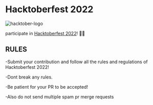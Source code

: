 # Hacktoberfest 2022
![hacktober-logo](https://res.cloudinary.com/practicaldev/image/fetch/s--wB8si0T1--/c_imagga_scale,f_auto,fl_progressive,h_420,q_auto,w_1000/https://dev-to-uploads.s3.amazonaws.com/uploads/articles/x3tbdkji5hi3ybk6bacv.png)

participate in [Hacktoberfest 2022](https://hacktoberfest.digitalocean.com/)! 🎉🎉

## RULES

-Submit your contribution and follow all the rules and regulations of Hacktoberfest 2022!

-Dont break any rules.

-Be patient for your PR to be accepted!

-Also do not send multiple spam pr merge requests
